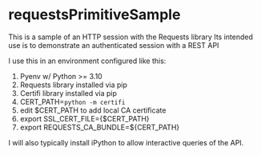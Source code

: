 # requestsPrimitiveSample 

This is a sample of an HTTP session with the Requests library
Its intended use is to demonstrate an authenticated session with a REST API 

I use this in an environment configured like this: 

1. Pyenv w/ Python >= 3.10
2. Requests library installed via pip 
3. Certifi library installed via pip 
4. CERT_PATH=`python -m certifi`
4. edit $CERT_PATH to add local CA certificate 
5. export SSL_CERT_FILE={$CERT_PATH}
6. export REQUESTS_CA_BUNDLE=${CERT_PATH}

I will also typically install iPython to allow interactive queries of the API.  



